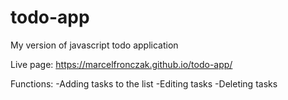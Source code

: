 # todo-app
My version of javascript todo application

 Live page: https://marcelfronczak.github.io/todo-app/
 
 Functions:
 -Adding tasks to the list
 -Editing tasks
 -Deleting tasks
